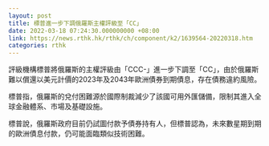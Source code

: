 ```yaml
---
layout: post
title: 標普進一步下調俄羅斯主權評級至「CC」
date: 2022-03-18 07:24:30.000000000 +08:00
link: https://news.rthk.hk/rthk/ch/component/k2/1639564-20220318.htm
categories: rthk
---
```


評級機構標普將俄羅斯的主權評級由「CCC-」進一步下調至「CC」，由於俄羅斯難以償還以美元計價的2023年及2043年歐洲債券到期債息，存在債務違約風險。

標普指，俄羅斯的兌付困難源於國際制裁減少了該國可用外匯儲備，限制其進入全球金融體系、市場及基礎設施。

標普說，俄羅斯政府目前仍試圖付款予債券持有人，但標普認為，未來數星期到期的歐洲債息付款，仍可能面臨類似技術困難。
